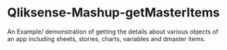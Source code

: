 
# Qliksense-Mashup-getMasterItems
An Example/ demonstration of getting the details about various objects of an app including sheets, stories, charts, variables and dmaster items.

